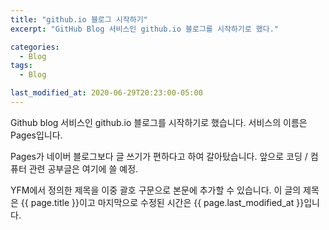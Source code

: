 ```yaml
---
title: "github.io 블로그 시작하기"
excerpt: "GitHub Blog 서비스인 github.io 블로그를 시작하기로 했다."

categories:
  - Blog
tags:
  - Blog

last_modified_at: 2020-06-29T20:23:00-05:00
---
```


Github blog 서비스인 github.io 블로그를 시작하기로 했습니다. 서비스의 이름은 Pages입니다.

Pages가 네이버 블로그보다 글 쓰기가 편하다고 하여 갈아탔습니다. 앞으로 코딩 / 컴퓨터 관련 공부글은 여기에 쓸 예정.

YFM에서 정의한 제목을 이중 괄호 구문으로 본문에 추가할 수 있습니다. 이 글의 제목은 {{ page.title }}이고 마지막으로 수정된 시간은 {{ page.last_modified_at }}입니다.
